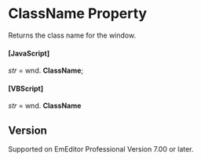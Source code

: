# ClassName Property

Returns the class name for the window.

#### \[JavaScript\]

_str_ = wnd. **ClassName**;

#### \[VBScript\]

_str_ = wnd. **ClassName**

## Version

Supported on EmEditor Professional Version 7.00 or later.